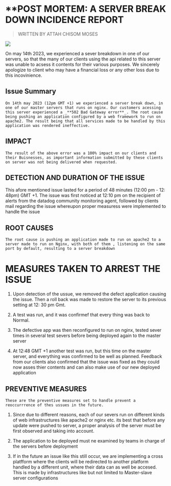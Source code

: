# **POST MORTEM: A SERVER BREAK DOWN INCIDENCE REPORT
> WRITTEN BY ATTAH CHISOM MOSES

![](https://https://twitter.com/i/status/834887829486399488)

On may 14th 2023, we experienced a sever breakdown in one of our servers, so that the many of our clients using the api related to this server was unable to acsess it contents for their various purposes. We sincerely apologize to client who may have a financial loss or any other loss due to this incovinience.

## Issue Summary
	On 14th may 2023 (12pm GMT +1) we experienced a server break down, in one of our master servers that runs on nginx. Our customers acessing this server experienced a _**502 Bad Gateway error**_. The root cause being pushing an application configured by a web framework to run on apache2. The result being that all services made to be handled by this application was rendered ineffective.

## IMPACT
	The result of the above error was a 100% impact on our clients and their Buisnesses, as important information submitted by these clients on server was not being delivered when requested.

## DETECTION AND DURATION OF THE ISSUE
This afore mentioned issue lasted for a period of 48 minutes (12:00 pm - 12: 48pm) GMT +1. The issue was first noticed at 12:10 pm on the recipient of alerts from the datadog community monitoring agent, followed by clients mail regarding the issue whereupon proper measuress were implemented to handle the issue

## ROOT CAUSES
	The root cause is pushing an application made to run on apache2 to a server made to run on Nginx, with both of them , listening on the same port by default, resulting to a server breakdown

# MEASURES TAKEN TO ARREST THE ISSUE
1. Upon detection of the ussue, we removed the defect application causing the issue. Then a roll back was made to restore the server to its previous setting at 12: 30 pm Gmt.

2. A test was run, and it was confirmef that every thing was back to Normal.

3. The defective app was then reconfigured to run on nginx, tested sever times in several test severs before being deployed again to the master server

4. At 12:48 GMT +1 another test was run, but this time on the master server, and everything was confirmed to be well as planned. Feedback from our clients also confirmed that the issue was fixed as they could now asses thier contents and can also make use of our new deployed application

## PREVENTIVE MEASURES
	These are the preventive measures set to handle prevent a reoccurrrence of thes ussues in the future.

1. Since due to different reasons, each of our severs run on different kinds of web infrastructures like apache2 or nginx etc. its best that before any update were pushed to server, a proper analysis of the server must be first observed and taking into account.

2. The application to be deployed must ne examined by teams in charge of the servers before deployment

3. If in the future an issue like this still occur, we are implementing a cross platfform where the clients will be redirected to another platform handled by a different unit, where their data can as well be accesed. This is made by infrastructures like but not limited to Master-slave server configurations
